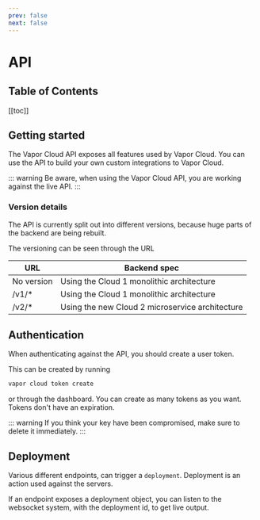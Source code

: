 ```yaml
---
prev: false
next: false
---
```


# API

## Table of Contents

[[toc]]

## Getting started

The Vapor Cloud API exposes all features used by Vapor Cloud. You can use the API to build your own custom integrations
to Vapor Cloud.

::: warning
Be aware, when using the Vapor Cloud API, you are working against the live API.
:::

### Version details

The API is currently split out into different versions, because huge parts of the backend are being rebuilt.

The versioning can be seen through the URL

| URL | Backend spec |
| ---- | ------ |
| No version | Using the Cloud 1 monolithic architecture |
| /v1/* | Using the Cloud 1 monolithic architecture |
| /v2/* | Using the new Cloud 2 microservice architecture |

## Authentication

When authenticating against the API, you should create a user token.

This can be created by running

```bash
vapor cloud token create
```

or through the dashboard. You can create as many tokens as you want. Tokens don't have an expiration.

::: warning
If you think your key have been compromised, make sure to delete it immediately.
:::

## Deployment

Various different endpoints, can trigger a `deployment`. Deployment is an action used against the servers.

If an endpoint exposes a deployment object, you can listen to the websocket system, with the deployment id, to get live output.
